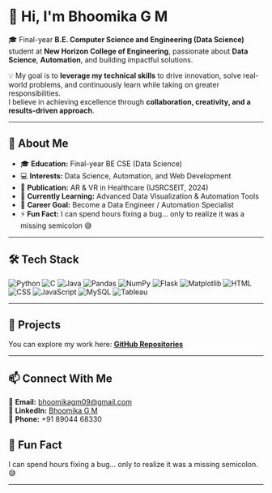 # 👋 Hi, I'm Bhoomika G M  

🎓 Final-year **B.E. Computer Science and Engineering (Data Science)** student at **New Horizon College of Engineering**, passionate about **Data Science**, **Automation**, and building impactful solutions.  

💡 My goal is to **leverage my technical skills** to drive innovation, solve real-world problems, and continuously learn while taking on greater responsibilities.  
I believe in achieving excellence through **collaboration, creativity, and a results-driven approach**.  

---

## 📌 About Me  
- 🎓 **Education:** Final-year BE CSE (Data Science)  
- 💻 **Interests:** Data Science, Automation, and Web Development  
- 📄 **Publication:** AR & VR in Healthcare (IJSRCSEIT, 2024)  
- 🌱 **Currently Learning:** Advanced Data Visualization & Automation Tools  
- 🎯 **Career Goal:** Become a Data Engineer / Automation Specialist  
- ⚡ **Fun Fact:** I can spend hours fixing a bug… only to realize it was a missing semicolon 😅  

---

## 🛠 Tech Stack  
<span>
  <img src="https://img.shields.io/badge/Python-3776AB?style=for-the-badge&logo=python&logoColor=white" alt="Python" />
  <img src="https://img.shields.io/badge/C-00599C?style=for-the-badge&logo=c&logoColor=white" alt="C" />
  <img src="https://img.shields.io/badge/Java-007396?style=for-the-badge&logo=java&logoColor=white" alt="Java" />
  <img src="https://img.shields.io/badge/Pandas-150458?style=for-the-badge&logo=pandas&logoColor=white" alt="Pandas" />
  <img src="https://img.shields.io/badge/NumPy-013243?style=for-the-badge&logo=numpy&logoColor=white" alt="NumPy" />
  <img src="https://img.shields.io/badge/Flask-000000?style=for-the-badge&logo=flask&logoColor=white" alt="Flask" />
  <img src="https://img.shields.io/badge/Matplotlib-F37626?style=for-the-badge&logo=matplotlib&logoColor=white" alt="Matplotlib" />
  <img src="https://img.shields.io/badge/HTML-E34F26?style=for-the-badge&logo=html5&logoColor=white" alt="HTML" />
  <img src="https://img.shields.io/badge/CSS-1572B6?style=for-the-badge&logo=css3&logoColor=white" alt="CSS" />
  <img src="https://img.shields.io/badge/JavaScript-F7DF1E?style=for-the-badge&logo=javascript&logoColor=black" alt="JavaScript" />
  <img src="https://img.shields.io/badge/MySQL-4479A1?style=for-the-badge&logo=mysql&logoColor=white" alt="MySQL" />
  <img src="https://img.shields.io/badge/Tableau-E97627?style=for-the-badge&logo=tableau&logoColor=white" alt="Tableau" />
</span>


---

## 🚀 Projects  
You can explore my work here: [**GitHub Repositories**](https://github.com/bhoomi-gm)  

---

## 📫 Connect With Me  
📧 **Email:** [bhoomikagm09@gmail.com](mailto:bhoomikagm09@gmail.com)  
💼 **LinkedIn:** [Bhoomika G M](https://www.linkedin.com/in/bhoomika-g-m-b598052a8/)  
📱 **Phone:** +91 89044 68330  

## 🎯 Fun Fact  
I can spend hours fixing a bug… only to realize it was a missing semicolon. 😅  

---


